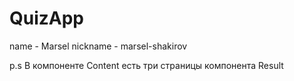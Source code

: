 # QuizApp

name - Marsel
nickname - marsel-shakirov

p.s
В компоненте Content есть три страницы компонента Result
